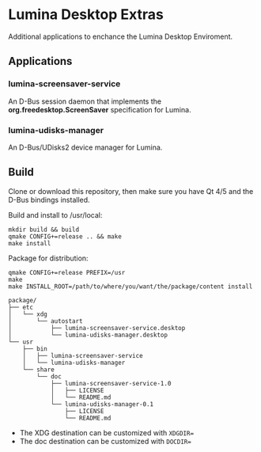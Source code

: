 # Lumina Desktop Extras

Additional applications to enchance the Lumina Desktop Enviroment.

## Applications

### lumina-screensaver-service

An D-Bus session daemon that implements the **org.freedesktop.ScreenSaver** specification for Lumina.

### lumina-udisks-manager

An D-Bus/UDisks2 device manager for Lumina.

## Build

Clone or download this repository, then make sure you have Qt 4/5 and the D-Bus bindings installed.

Build and install to /usr/local:

```
mkdir build && build
qmake CONFIG+=release .. && make
make install
```

Package for distribution:

```
qmake CONFIG+=release PREFIX=/usr
make
make INSTALL_ROOT=/path/to/where/you/want/the/package/content install
```
```
package/
├── etc
│   └── xdg
│       └── autostart
│           ├── lumina-screensaver-service.desktop
│           └── lumina-udisks-manager.desktop
└── usr
    ├── bin
    │   ├── lumina-screensaver-service
    │   └── lumina-udisks-manager
    └── share
        └── doc
            ├── lumina-screensaver-service-1.0
            │   ├── LICENSE
            │   └── README.md
            └── lumina-udisks-manager-0.1
                ├── LICENSE
                └── README.md
```
 * The XDG destination can be customized with ``XDGDIR=``
 * The doc destination can be customized with ``DOCDIR=``
